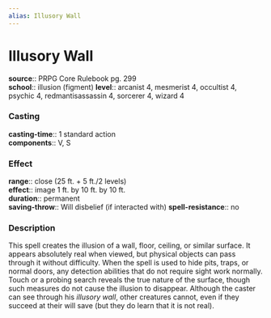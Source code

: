 ```yaml
---
alias: Illusory Wall
---
```


# Illusory Wall 

**source**:: PRPG Core Rulebook pg. 299  
**school**:: illusion (figment)
**level**:: arcanist 4, mesmerist 4, occultist 4, psychic 4, redmantisassassin 4, sorcerer 4, wizard 4

### Casting 

**casting-time**:: 1 standard action  
**components**:: V, S

### Effect 

**range**:: close (25 ft. + 5 ft./2 levels)  
**effect**:: image 1 ft. by 10 ft. by 10 ft.  
**duration**:: permanent  
**saving-throw**:: Will disbelief (if interacted with)
**spell-resistance**:: no

### Description 

This spell creates the illusion of a wall, floor, ceiling, or similar surface. It appears absolutely real when viewed, but physical objects can pass through it without difficulty. When the spell is used to hide pits, traps, or normal doors, any detection abilities that do not require sight work normally. Touch or a probing search reveals the true nature of the surface, though such measures do not cause the illusion to disappear. Although the caster can see through his *illusory wall*, other creatures cannot, even if they succeed at their will save (but they do learn that it is not real).
